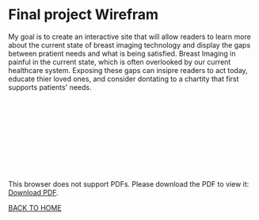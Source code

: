 # Final project Wirefram 

My goal is to create an interactive site that will allow readers to learn more about the current state of breast imaging technology and display the gaps between pratient needs and what is being satisfied.
Breast Imaging in painful in the current state, which is often overlooked by our current healthcare system. 
Exposing these gaps can insipre readers to act today, educate thier loved ones, and consider dontating to a chartity that first supports patients' needs. 


<object data="https://www.docdroid.net/pGSFWHF/wireframe.pdf" type="application/pdf" width="700px" height="700px">
    <embed src="https://www.docdroid.net/pGSFWHF/wireframe.pdf">
        <p>This browser does not support PDFs. Please download the PDF to view it: <a href="https://www.docdroid.net/pGSFWHF/wireframe.pdf">Download PDF</a>.</p>
    </embed>
</object>

[BACK TO HOME](/README.md)
